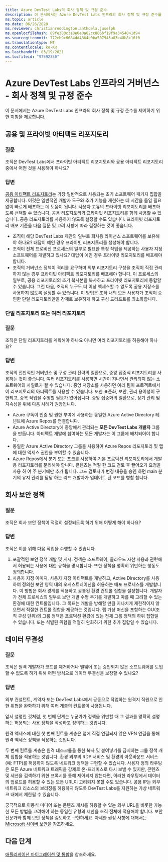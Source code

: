```yaml
---
title: Azure DevTest Labs의 회사 정책 및 규정 준수
description: 이 문서에서는 Azure DevTest Labs 인프라의 회사 정책 및 규정 준수를 제어하기 위한 지침을 제공합니다.
ms.topic: article
ms.date: 06/26/2020
ms.reviewer: christianreddington,anthdela,juselph
ms.openlocfilehash: 89fe380c3a8e0e0a82cc806bf19f9a3454041d94
ms.sourcegitcommit: 772eb9c6684dd4864e0ba507945a83e48b8c16f0
ms.translationtype: MT
ms.contentlocale: ko-KR
ms.lasthandoff: 03/19/2021
ms.locfileid: "97592350"
---
```

# <a name="governance-of-azure-devtest-labs-infrastructure---company-policy-and-compliance"></a>Azure DevTest Labs 인프라의 거버넌스 - 회사 정책 및 규정 준수
이 문서에서는 Azure DevTest Labs 인프라의 회사 정책 및 규정 준수를 제어하기 위한 지침을 제공합니다. 

## <a name="public-vs-private-artifact-repository"></a>공용 및 프라이빗 아티팩트 리포지토리

### <a name="question"></a>질문
조직은 DevTest Labs에서 프라이빗 아티팩트 리포지토리와 공용 아티팩트 리포지토리 중에서 어떤 것을 사용해야 하나요?

### <a name="answer"></a>답변
[공용 아티팩트 리포지토리](https://github.com/Azure/azure-devtestlab/tree/master/Artifacts)는 가장 일반적으로 사용되는 초기 소프트웨어 패키지 집합을 제공합니다. 이것은 일반적인 개발자 도구와 추가 기능을 재현하는 데 시간을 들일 필요 없이 빠르게 배포하는 데 도움이 됩니다. 사용자 고유의 프라이빗 리포지토리를 배포하도록 선택할 수 있습니다. 공용 리포지토리와 프라이빗 리포지토리를 함께 사용할 수 있습니다. 공용 리포지토리를 사용하지 않도록 설정할 수도 있습니다. 프라이빗 리포지토리 배포 기준을 다음 질문 및 고려 사항에 따라 결정하는 것이 좋습니다.

- 조직이 해당 DevTest Labs 제안의 일부로 회사용 라이선스 소프트웨어를 보유해야 하나요? 대답이 예인 경우 프라이빗 리포지토리를 생성해야 합니다.
- 조직이 전체 프로비전 프로세스의 일부로 필요한 특정 작업을 제공하는 사용자 지정 소프트웨어를 개발하고 있나요? 대답이 예인 경우 프라이빗 리포지토리를 배포해야 합니다.
- 조직의 거버넌스 정책이 격리를 요구하며 외부 리포지토리 구성을 조직이 직접 관리하지 않는 경우 프라이빗 아티팩트 리포지토리를 배포해야 합니다. 이 프로세스의 일부로, 공용 리포지토리의 초기 복사본을 복사하고 프라이빗 리포지토리에 통합할 수 있습니다. 그런 다음, 조직의 누구도 더 이상 액세스할 수 없도록 공용 저장소를 사용하지 않도록 설정할 수 있습니다. 이 방법은 조직 내의 모든 사용자가 조직이 승인한 단일 리포지토리만을 강제로 보유하게 하고 구성 드리프트를 최소화합니다.

### <a name="single-repository-or-multiple-repositories"></a>단일 리포지토리 또는 여러 리포지토리 

### <a name="question"></a>질문
조직은 단일 리포지토리를 계획해야 하나요 아니면 여러 리포지토리를 허용해야 하나요?

### <a name="answer"></a>답변
조직의 전반적인 거버넌스 및 구성 관리 전략의 일환으로, 중앙 집중식 리포지토리를 사용하는 것이 좋습니다. 여러 리포지토리를 사용하면 시간이 지나면서 관리되지 않는 소프트웨어의 사일로가 될 수 있습니다. 중앙 저장소를 사용하면 여러 팀이 프로젝트에서 이 리포지토리의 아티팩트를 사용할 수 있습니다. 또한 표준화, 보안, 관리 용이성이 구현되고, 중복 작업을 수행할 필요가 없어집니다. 중앙 집중화의 일환으로, 장기 관리 및 지속성을 위해 다음 사례가 권장됩니다.

- Azure 구독이 인증 및 권한 부여에 사용하는 동일한 Azure Active Directory 테넌트에 Azure Repos를 연결합니다.
- Azure Active Directory에 중앙에서 관리되는 **모든 DevTest Labs 개발자** 그룹을 만듭니다. 아티팩트 개발에 참여하는 모든 개발자는 이 그룹에 배치되어야 합니다.
- 동일한 Azure Active Directory 그룹을 사용하여 Azure Repos 리포지토리 및 랩에 대한 액세스 권한을 부여할 수 있습니다.
- Azure Repos에서 분기 또는 포크를 사용하여 기본 프로덕션 리포지토리에서 개발용 리포지토리를 분리해야 합니다. 콘텐츠는 적절 한 코드 검토 후 끌어오기 요청을 사용 하 여 주 분기에만 추가 됩니다. 코드 검토자가 변경 내용을 승인 하면 main 분기의 유지 관리를 담당 하는 리드 개발자가 업데이트 된 코드를 병합 합니다. 

## <a name="corporate-security-policies"></a>회사 보안 정책

### <a name="question"></a>질문
조직은 회사 보안 정책이 적절히 설정되도록 하기 위해 어떻게 해야 하나요?

### <a name="answer"></a>답변
조직은 이를 위해 다음 작업을 수행할 수 있습니다.

1. 포괄적인 보안 정책 개발 및 게시. 정책은 소프트웨어, 클라우드 자산 사용과 관련해서 허용되는 사용에 대한 규칙을 명시합니다. 또한 정책을 명확히 위반하는 행동도 정의합니다. 
2. 사용자 지정 이미지, 사용자 지정 아티팩트를 개발하고, Active Directory를 사용하여 정의한 보안 영역 내의 오케스트레이션을 허용하는 배포 프로세스를 개발합니다. 이 방법은 회사 경계를 적용하고 공통된 환경 컨트롤 집합을 설정합니다. 개발자가 전체 프로세스의 일부로 보안 개발 수명 주기를 개발하고 따를 때 고려할 수 있는 환경에 대한 컨트롤입니다. 그 목표는 개발을 방해할 만큼 지나치게 제한적이지 않으면서 적절한 컨트롤 집합을 제공하는 것입니다. 랩 가상 머신을 포함하는 OU(조직 구성 단위)의 그룹 정책은 프로덕션 환경에 있는 전체 그룹 정책의 하위 집합일 수 있습니다. 또는 식별된 위험을 적절히 완화하기 위한 추가 집합일 수 있습니다.

## <a name="data-integrity"></a>데이터 무결성

### <a name="question"></a>질문
조직은 원격 개발자가 코드를 제거하거나 맬웨어 또는 승인되지 않은 소프트웨어를 도입할 수 없도록 하기 위해 어떤 방식으로 데이터 무결성을 보장할 수 있나요?

### <a name="answer"></a>답변
외부 컨설턴트, 계약자 또는 DevTest Labs에서 공동으로 작업하는 원격지 직원으로 인한 위협을 완화하기 위해 여러 계층의 컨트롤이 사용됩니다. 

앞서 설명한 것처럼, 첫 번째 단계는 누군가가 정책을 위반할 때 그 결과를 명확히 설명하는 허용되는 사용 정책을 작성하고 정의하는 것입니다. 

원격 액세스에 대한 첫 번째 컨트롤 계층은 랩에 직접 연결되지 않은 VPN 연결을 통해 원격 액세스 정책을 적용하는 것입니다. 

두 번째 컨트롤 계층은 원격 데스크톱을 통한 복사 및 붙여넣기를 금지하는 그룹 정책 개체 집합을 적용하는 것입니다. 환경 외부의 RDP 서비스 및 환경의 아웃바운드 서비스(예: FTP)를 허용하지 않도록 네트워크 정책을 구현할 수 있습니다. 사용자 정의 라우팅은 모든 Azure 네트워크 트래픽을 강제로 온-프레미스로 다시 보낼 수 있지만, 콘텐츠 및 세션을 검색하기 위한 프록시를 통해 제어되지 않는다면, 이러한 라우팅에서 데이터의 업로드를 허용할 수 있는 모든 URL이 고려되지 못할 수도 있습니다. 공용 IP는 외부 네트워크 리소스의 브리징를 허용하지 않도록 DevTest Labs를 지원하는 가상 네트워크 내에서 제한될 수 있습니다.

궁극적으로 이동식 미디어 또는 콘텐츠 게시를 허용할 수 있는 외부 URL을 비롯한 가능한 모든 방법을 고려해야 하는 동일한 유형의 제한을 조직 전체에 적용해야 합니다. 보안 전문가와 함께 보안 정책을 검토하고 구현하세요. 자세한 권장 사항에 대해서는 [Microsoft 사이버 보안](https://www.microsoft.com/security/default.aspx?&WT.srch=1&wt.mc_id=AID623240_SEM_sNYnsZDs)을 참조하세요.


## <a name="next-steps"></a>다음 단계
[애플리케이션 마이그레이션 및 통합](devtest-lab-guidance-governance-application-migration-integration.md)을 참조하세요.
